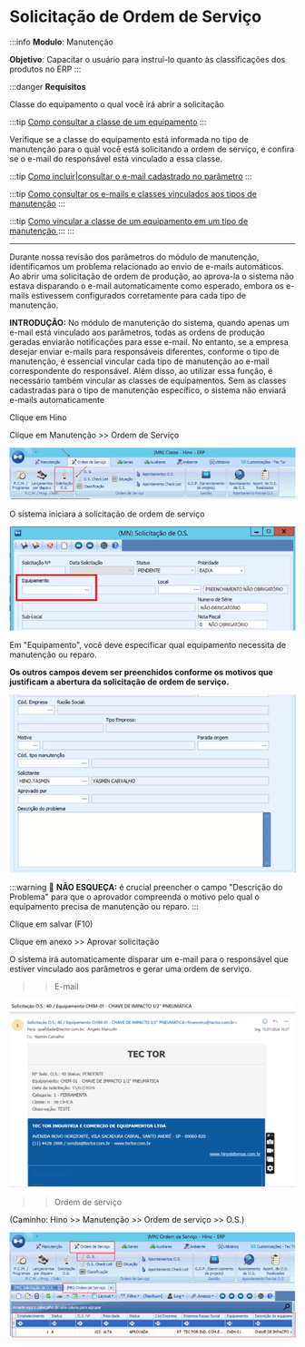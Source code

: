 # Solicitação de Ordem de Serviço

:::info
**Modulo**: Manutenção

**Objetivo**: Capacitar o usuário para instruí-lo quanto às classificações dos produtos no ERP
:::

:::danger
**Requisitos** 

Classe do equipamento o qual você irá abrir a solicitação

:::tip
[Como consultar a classe de um equipamento](https://www.notion.so/Como-consultar-a-classe-de-um-equipamento-2117ef32daf9403393599ded4d1ce952?pvs=21)
:::

Verifique se a classe do equipamento está informada no tipo de manutenção para o qual você está solicitando a ordem de serviço, e confira se o e-mail do responsável está vinculado a essa classe.

:::tip
[Como incluir|consultar o e-mail cadastrado no parâmetro](https://www.notion.so/Como-incluir-consultar-o-e-mail-cadastrado-no-par-metro-762ae2bb68aa4db7b4c88f22a9b02643?pvs=21)
:::

:::tip
[Como consultar os e-mails e classes vinculados aos tipos de manutenção](https://www.notion.so/Como-consultar-os-e-mails-e-classes-vinculados-aos-tipos-de-manuten-o-d873ed7a439840a6ad6bd2253c006797?pvs=21)
:::

:::tip
[Como vincular a classe de um equipamento em um tipo de manutenção ](https://www.notion.so/Como-vincular-a-classe-de-um-equipamento-em-um-tipo-de-manuten-o-a08914a21f144cbd803fa51ccabc3bc2?pvs=21)
:::
:::

---

Durante nossa revisão dos parâmetros do módulo de manutenção, identificamos um problema relacionado ao envio de e-mails automáticos. Ao abrir uma solicitação de ordem de produção, ao aprova-la o sistema não estava disparando o e-mail automaticamente como esperado, embora os e-mails estivessem configurados corretamente para cada tipo de manutenção. 

**INTRODUÇÃO:**
No módulo de manutenção do sistema, quando apenas um e-mail está vinculado aos parâmetros, todas as ordens de produção geradas enviarão notificações para esse e-mail. No entanto, se a empresa desejar enviar e-mails para responsáveis diferentes, conforme o tipo de manutenção, é essencial vincular cada tipo de manutenção ao e-mail correspondente do responsável. Além disso, ao utilizar essa função, é necessário também vincular as classes de equipamentos. Sem as classes cadastradas para o tipo de manutenção específico, o sistema não enviará e-mails automaticamente

Clique em Hino

Clique em Manutenção >> Ordem de Serviço

![solicitacao-ordem-servico](./img/solicitacao-ordem-servico/solicitacao-ordem-servico.png) 

O sistema iniciara a solicitação de ordem de serviço 

![solicitacao-ordem-servico-1](./img/solicitacao-ordem-servico/solicitacao-ordem-servico-1.png)

Em "Equipamento", você deve especificar qual equipamento necessita de manutenção ou reparo.

**Os outros campos devem ser preenchidos conforme os motivos que justificam a abertura da solicitação de ordem de serviço.**

![solicitacao-ordem-servico-2](./img/solicitacao-ordem-servico/solicitacao-ordem-servico-2.png)

:::warning
📢 **NÃO ESQUEÇA:**  é crucial preencher o campo "Descrição do Problema" para que o aprovador compreenda o motivo pelo qual o equipamento precisa de manutenção ou reparo.
:::

Clique em salvar (F10) 

Clique em anexo >> Aprovar solicitação 

O sistema irá automaticamente disparar um e-mail para o responsável que estiver vinculado aos parâmetros e gerar uma ordem de serviço.

>> E-mail 

![solicitacao-ordem-servico-3](./img/solicitacao-ordem-servico/solicitacao-ordem-servico-3.png)

>> Ordem de serviço 

(Caminho: Hino >> Manutenção >> Ordem de serviço >> O.S.) 

![solicitacao-ordem-servico-4](./img/solicitacao-ordem-servico/solicitacao-ordem-servico-4.png)